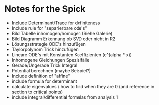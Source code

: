 # Notes for the Spick

- Include Determinant/Trace for definiteness
- Include rule for "separierbare ode's"
- Bild Tabelle inhomogen/homogen (Siehe Galerie)
- Bild Diagramm Erkennung ob SVD oder nicht in R2
- Lösungsstrategie ODE's hinzufügen
- Taylorpolynom Trick hinzufügen
- Lineare ODE's mit Konstanten Koeffizienten (e^(alpha \* x))
- Inhomogene Gleichungen Spezialfälle
- Gerade/Ungerade Trick Integral
- Potential berechnen (maybe Beispiel?)
- Include definition of "affine"
- include formula for determinant
- calculate eigenvalues / how to find when they are 0 (and reference in section to critical points)
- include integral/differential formulas from analysis 1
